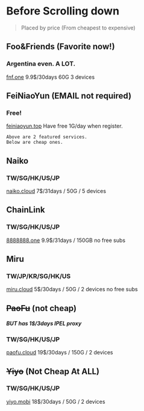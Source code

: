 # Before Scrolling down
> Placed by price (From cheapest to expensive)

## Foo&Friends (Favorite now!)
### Argentina even. A LOT.
[fnf.one](https://fnf.one) 9.9$/30days 60G 3 devices

## FeiNiaoYun (EMAIL not required)
### Free!
[feiniaoyun.top](https://feiniaoyun.top)
Have free 1G/day when register.

```
Above are 2 featured services.
Below are cheap ones.
```

## Naiko
### TW/SG/HK/US/JP
[naiko.cloud](https://naiko.cloud/) 7$/31days / 50G / 5 devices

## ChainLink
### TW/SG/HK/US/JP
[8888888.one](https://8888888.one) 9.9$/31days / 150GB
no free subs

## Miru
### TW/JP/KR/SG/HK/US
[miru.cloud](https://miru.cloud/) 5$/30days / 50G / 2 devices
no free subs

## ~~PaoFu~~ (not cheap)
##### BUT has 1$/3days IPEL proxy
### TW/SG/HK/US/JP
[paofu.cloud](https://paofu.cloud/) 19$/30days / 150G / 2 devices

## ~~Yiyo~~ (Not Cheap At ALL)
### TW/SG/HK/US/JP
[yiyo.mobi](https://yiyo.mobi/) 18$/30days / 50G / 2 devices
